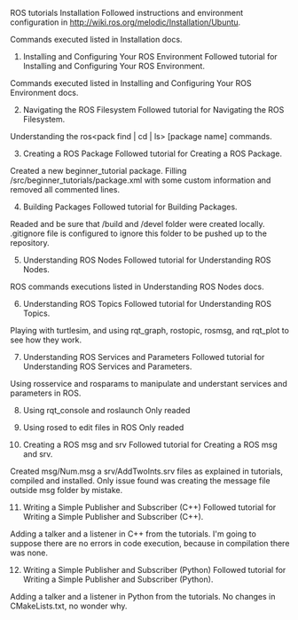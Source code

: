 ROS tutorials
Installation
Followed instructions and environment configuration in http://wiki.ros.org/melodic/Installation/Ubuntu.

Commands executed listed in Installation docs.

1. Installing and Configuring Your ROS Environment
Followed tutorial for Installing and Configuring Your ROS Environment.

Commands executed listed in Installing and Configuring Your ROS Environment docs.

2. Navigating the ROS Filesystem
Followed tutorial for Navigating the ROS Filesystem.

Understanding the ros<pack find | cd | ls> [package name] commands.

3. Creating a ROS Package
Followed tutorial for Creating a ROS Package.

Created a new beginner_tutorial package. Filling /src/beginner_tutorials/package.xml with some custom information and removed all commented lines.

4. Building Packages
Followed tutorial for Building Packages.

Readed and be sure that /build and /devel folder were created locally. .gitignore file is configured to ignore this folder to be pushed up to the repository.

5. Understanding ROS Nodes
Followed tutorial for Understanding ROS Nodes.

ROS commands executions listed in Understanding ROS Nodes docs.

6. Understanding ROS Topics
Followed tutorial for Understanding ROS Topics.

Playing with turtlesim, and using rqt_graph, rostopic, rosmsg, and rqt_plot to see how they work.

7. Understanding ROS Services and Parameters
Followed tutorial for Understanding ROS Services and Parameters.

Using rosservice and rosparams to manipulate and understant services and parameters in ROS.

8. Using rqt_console and roslaunch
Only readed

9. Using rosed to edit files in ROS
Only readed

10. Creating a ROS msg and srv
Followed tutorial for Creating a ROS msg and srv.

Created msg/Num.msg a srv/AddTwoInts.srv files as explained in tutorials, compiled and installed. Only issue found was creating the message file outside msg folder by mistake.

11. Writing a Simple Publisher and Subscriber (C++)
Followed tutorial for Writing a Simple Publisher and Subscriber (C++).

Adding a talker and a listener in C++ from the tutorials. I'm going to suppose there are no errors in code execution, because in compilation there was none.

12. Writing a Simple Publisher and Subscriber (Python)
Followed tutorial for Writing a Simple Publisher and Subscriber (Python).

Adding a talker and a listener in Python from the tutorials. No changes in CMakeLists.txt, no wonder why.
